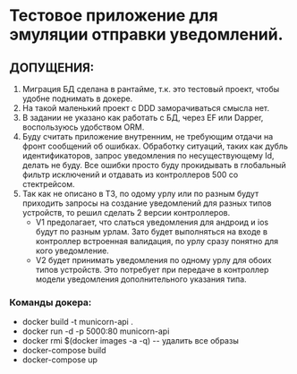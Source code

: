 # Тестовое приложение для эмуляции отправки уведомлений.

## ДОПУЩЕНИЯ:
1. Миграция БД сделана в рантайме, т.к. это тестовый проект, чтобы удобне поднимать в докере.
2. На такой маленький проект с DDD заморачиватьcя смысла нет.
3. В задании не указано как работать с БД, через EF или Dapper, воспользуюсь удобством ORM.
4. Буду считать приложение внутренним, не требующим отдачи на фронт сообщений об ошибках.
	Обработку ситуаций, таких как дубль идентификаторов, запрос уведомления по несуществующему Id, делать не буду. 
	Все ошибки просто буду прокидывать в глобальный фильтр исключений и отдавать из контроллеров 500 со стектрейсом.
5. Так как не описано в ТЗ, по одому урлу или по разным будут приходить запросы на создание уведомлений для разных типов устройств, то решил сделать 2 версии контроллеров. 
	- V1 предолагает, что слаться уведомления для андроид и ios будут по разным урлам. Зато будет выполняться на входе в контроллер встроенная валидация, по урлу сразу понятно для кого уведомление.
	- V2 будет принимать уведомления по одному урлу для обоих типов устройств. Это потребует при передаче в контроллер модели уведомления дополнительного указания типа.

### Команды докера:
- docker build -t municorn-api . 
- docker run -d -p 5000:80 municorn-api
- docker rmi $(docker images -a -q)  -- удалить все образы
- docker-compose build
- docker-compose up
